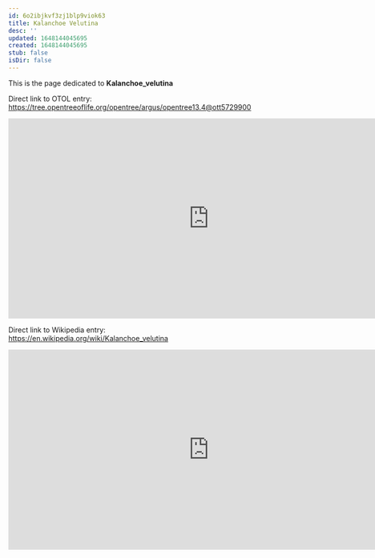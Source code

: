 ```yaml
---
id: 6o2ibjkvf3zj1blp9viok63
title: Kalanchoe Velutina
desc: ''
updated: 1648144045695
created: 1648144045695
stub: false
isDir: false
---
```

This is the page dedicated to **Kalanchoe_velutina**


Direct link to OTOL entry: https://tree.opentreeoflife.org/opentree/argus/opentree13.4@ott5729900



<html>
    <body>
    <iframe src="https://tree.opentreeoflife.org/opentree/argus/opentree13.4@ott5729900"
    width="800" height="400" frameborder="0" allowfullscreen> </iframe>
    </body>
</html>
    


Direct link to Wikipedia entry: https://en.wikipedia.org/wiki/Kalanchoe_velutina



<html>
    <body>
    <iframe src="https://en.wikipedia.org/wiki/Kalanchoe_velutina"
    width="800" height="400" frameborder="0" allowfullscreen> </iframe>
    </body>
</html>
    
